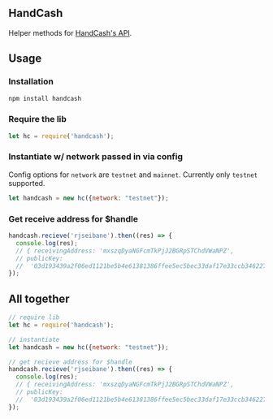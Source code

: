 ## HandCash

Helper methods for [HandCash's API](http://handcash.io/api-docs/).

## Usage

### Installation

```js
npm install handcash
```


### Require the lib

```js
let hc = require('handcash');
```

### Instantiate w/ network passed in via config

Config options for `network` are `testnet` and `mainnet`. Currently only `testnet` supported.

```js
let handcash = new hc({network: "testnet"});
```

### Get receive address for $handle

```js
handcash.recieve('rjseibane').then((res) => {
  console.log(res);
  // { receivingAddress: 'mxszqDyaNGFcmTkPjJ2BGRpSTChdVWaNPZ',
  // publicKey:
  //  '03d193439a2f06ed1121be5b4e61381386ffee5ec5bec33daf17e33ccb34622753' }
});
```

## All together

```js
// require lib
let hc = require('handcash');

// instantiate
let handcash = new hc({network: "testnet"});

// get recieve address for $handle
handcash.recieve('rjseibane').then((res) => {
  console.log(res);
  // { receivingAddress: 'mxszqDyaNGFcmTkPjJ2BGRpSTChdVWaNPZ',
  // publicKey:
  //  '03d193439a2f06ed1121be5b4e61381386ffee5ec5bec33daf17e33ccb34622753' }
});
```

